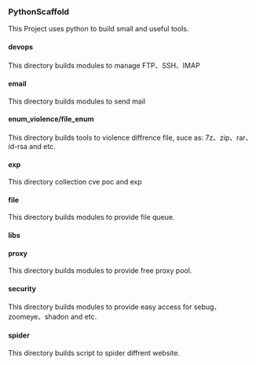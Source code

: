 ### PythonScaffold
This Project uses python to build small and useful tools.

#### devops
This directory builds modules to manage FTP、SSH、IMAP

#### email
This directory builds modules to send mail

#### enum\_violence/file\_enum
This directory builds tools to violence diffrence file, suce as: 7z、zip、rar、id-rsa and etc.

#### exp
This directory collection cve poc and exp

#### file
This directory builds modules to provide file queue.

#### libs

#### proxy
This directory builds modules to provide free proxy pool.

#### security
This directory builds modules to provide easy access for sebug、zoomeye、shadon and etc.

#### spider
This directory builds script to spider diffrent website.
